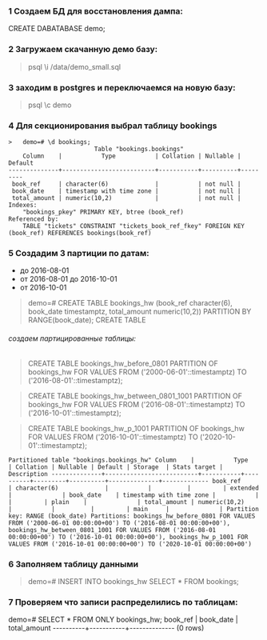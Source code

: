 ### 1 Создаем БД для восстановления дампа: ###

CREATE DABATABASE demo;

### 2 Загружаем скачанную демо базу: ###

>   psql
>   \i /data/demo_small.sql

### 3 заходим в postgres и переключаемся на новую базу: ###

>   psql
>   \c demo

### 4 Для секционирования выбрал таблицу bookings ###
```
>   demo=# \d bookings;
                        Table "bookings.bookings"
    Column    |           Type           | Collation | Nullable | Default
--------------+--------------------------+-----------+----------+---------
 book_ref     | character(6)             |           | not null |
 book_date    | timestamp with time zone |           | not null |
 total_amount | numeric(10,2)            |           | not null |
Indexes:
    "bookings_pkey" PRIMARY KEY, btree (book_ref)
Referenced by:
    TABLE "tickets" CONSTRAINT "tickets_book_ref_fkey" FOREIGN KEY (book_ref) REFERENCES bookings(book_ref)
```

### 5 Создадим 3 партиции по датам: 

- до 2016-08-01
- от 2016-08-01 до 2016-10-01
- от 2016-10-01

>   demo=# CREATE TABLE bookings_hw (book_ref character(6), book_date timestamptz, total_amount numeric(10,2)) PARTITION BY RANGE(book_date);
>   CREATE TABLE

###### создаем партицированные таблицы: ######

>   CREATE TABLE bookings_hw_before_0801 PARTITION OF bookings_hw FOR VALUES FROM ('2000-06-01'::timestamptz) TO ('2016-08-01'::timestamptz);

>   CREATE TABLE bookings_hw_between_0801_1001 PARTITION OF bookings_hw FOR VALUES FROM ('2016-08-01'::timestamptz) TO ('2016-10-01'::timestamptz);

>   CREATE TABLE bookings_hw_p_1001 PARTITION OF bookings_hw FOR VALUES FROM ('2016-10-01'::timestamptz) TO ('2020-10-01'::timestamptz);

``
                                    Partitioned table "bookings.bookings_hw"
    Column    |           Type           | Collation | Nullable | Default | Storage  | Stats target | Description
--------------+--------------------------+-----------+----------+---------+----------+--------------+-------------
 book_ref     | character(6)             |           |          |         | extended |              |
 book_date    | timestamp with time zone |           |          |         | plain    |              |
 total_amount | numeric(10,2)            |           |          |         | main     |              |
Partition key: RANGE (book_date)
Partitions: bookings_hw_before_0801 FOR VALUES FROM ('2000-06-01 00:00:00+00') TO ('2016-08-01 00:00:00+00'),
            bookings_hw_between_0801_1001 FOR VALUES FROM ('2016-08-01 00:00:00+00') TO ('2016-10-01 00:00:00+00'),
            bookings_hw_p_1001 FOR VALUES FROM ('2016-10-01 00:00:00+00') TO ('2020-10-01 00:00:00+00')
``

### 6 Заполняем таблицу данными

>   demo=# INSERT INTO bookings_hw SELECT * FROM bookings;

### 7 Проверяем что записи распределились по таблицам:

demo=# SELECT * FROM ONLY bookings_hw;
 book_ref | book_date | total_amount
----------+-----------+--------------
(0 rows)
